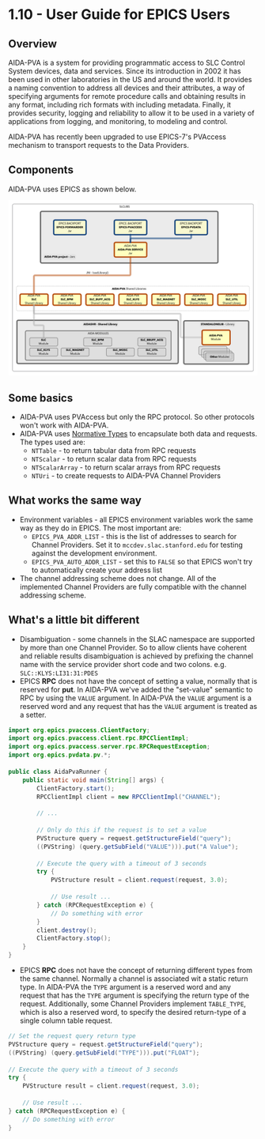 # 1.10 - User Guide for EPICS Users

## Overview

AIDA-PVA is a system for providing programmatic access to SLC Control System devices, data and services. Since its
introduction in 2002 it has been used in other laboratories in the US and around the world. It provides a naming
convention to address all devices and their attributes, a way of specifying arguments for remote procedure calls and
obtaining results in any format, including rich formats with including metadata. Finally, it provides security, logging
and reliability to allow it to be used in a variety of applications from logging, and monitoring, to modeling and
control.

AIDA-PVA has recently been upgraded to use EPICS-7's PVAccess mechanism to transport requests to the Data Providers.

## Components

AIDA-PVA uses EPICS as shown below.

![EPICS in AIDA-PVA](images/aida-pva-system-components.png)

## Some basics

- AIDA-PVA uses PVAccess but only the RPC protocol. So other protocols won't work with AIDA-PVA.
- AIDA-PVA uses [Normative Types](2_2_Normative_Types.md) to encapsulate both data and requests. The types used are:
    - `NTTable` - to return tabular data from RPC requests
    - `NTScalar` - to return scalar data from RPC requests
    - `NTScalarArray` - to return scalar arrays from RPC requests
    - `NTUri` - to create requests to AIDA-PVA Channel Providers

## What works the same way

- Environment variables - all EPICS environment variables work the same way as they do in EPICS. The most important are:
    - `EPICS_PVA_ADDR_LIST` - this is the list of addresses to search for Channel Providers. Set it
      to `mccdev.slac.stanford.edu` for testing against the development environment.
    - `EPICS_PVA_AUTO_ADDR_LIST` - set this to `FALSE` so that EPICS won't try to automatically create your address list
- The channel addressing scheme does not change. All of the implemented Channel Providers are fully compatible with the
  channel addressing scheme.

## What's a little bit different

- Disambiguation - some channels in the SLAC namespace are supported by more than one Channel Provider. So to allow
  clients have coherent and reliable results disambiguation is achieved by prefixing the channel name with the service
  provider short code and two colons. e.g. `SLC::KLYS:LI31:31:PDES`
- EPICS **RPC** does not have the concept of setting a value, normally that is reserved for **put**. In AIDA-PVA we've
  added the "set-value" semantic to RPC by using the `VALUE` argument. In AIDA-PVA the `VALUE` argument is a reserved
  word and any request that has the `VALUE` argument is treated as a setter.
```java
import org.epics.pvaccess.ClientFactory;
import org.epics.pvaccess.client.rpc.RPCClientImpl;
import org.epics.pvaccess.server.rpc.RPCRequestException;
import org.epics.pvdata.pv.*;
 
public class AidaPvaRunner {
    public static void main(String[] args) {
        ClientFactory.start();
        RPCClientImpl client = new RPCClientImpl("CHANNEL");
        
        // ...
      
        // Only do this if the request is to set a value
        PVStructure query = request.getStructureField("query");
        ((PVString) (query.getSubField("VALUE"))).put("A Value");
        
        // Execute the query with a timeout of 3 seconds
        try {
            PVStructure result = client.request(request, 3.0);
 
            // Use result ...
        } catch (RPCRequestException e) {
            // Do something with error
        }
        client.destroy();
        ClientFactory.stop();
    }
}
```
- EPICS **RPC** does not have the concept of returning different types from the same channel. Normally a channel is
  associated wit a static return type.  In AIDA-PVA the `TYPE` argument is a reserved word and any request that has
  the `TYPE` argument is specifying the return type of the request. Additionally, some Channel Providers
  implement `TABLE_TYPE`, which is also a reserved word, to specify the desired return-type of a single column table
  request.  
```java
// Set the request query return type
PVStructure query = request.getStructureField("query");
((PVString) (query.getSubField("TYPE"))).put("FLOAT");

// Execute the query with a timeout of 3 seconds
try {
    PVStructure result = client.request(request, 3.0);

    // Use result ...
} catch (RPCRequestException e) {
    // Do something with error
}
```
